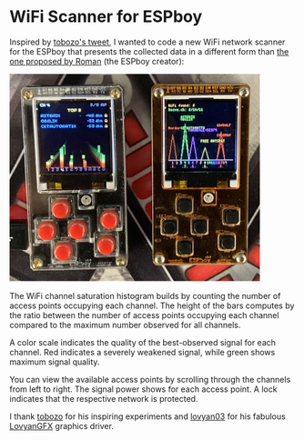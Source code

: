 # WiFi Scanner for ESPboy

Inspired by [tobozo's tweet][tweet], I wanted to code a new WiFi network scanner for the ESPboy that presents the collected data in a different form than [the one proposed by Roman][roman] (the ESPboy creator):

<img width="440" height="365" src="assets/wifi-scanners.jpg" alt="Comparisons of currently available scanners for ESPboy" />

The WiFi channel saturation histogram builds by counting the number of access points occupying each channel. The height of the bars computes by the ratio between the number of access points occupying each channel compared to the maximum number observed for all channels.

A color scale indicates the quality of the best-observed signal for each channel. Red indicates a severely weakened signal, while green shows maximum signal quality.

You can view the available access points by scrolling through the channels from left to right. The signal power shows for each access point. A lock indicates that the respective network is protected.

I thank [tobozo][tobozo] for his inspiring experiments and [lovyan03][lovyan03] for his fabulous [LovyanGFX][lovyangfx] graphics driver.

[tweet]:     https://twitter.com/TobozoTagada/status/1469018514702974981
[roman]:     https://github.com/ESPboy-edu/ESPboy_WiFiAnalyzer
[tobozo]:    https://github.com/tobozo
[lovyan03]:  https://github.com/lovyan03
[lovyangfx]: https://github.com/lovyan03/LovyanGFX